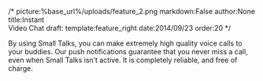 /*
picture:%base_url%/uploads/feature_2.png
markdown:False
author:None
title:Instant <br>Video Chat
draft:
template:feature_right
date:2014/09/23
order:20
*/
<p>By using Small Talks, you can make extremely high quality voice calls to your buddies. Our push notifications guarantee that you never miss a call, even when Small Talks isn’t active. It is completely reliable, and free of charge.</p>